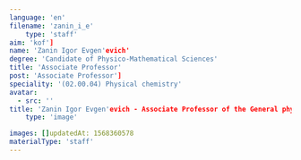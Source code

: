 ```yaml
---
language: 'en'
filename: 'zanin_i_e'
    type: 'staff'
aim: 'kof']
name: 'Zanin Igor Evgen'evich'
degree: 'Candidate of Physico-Mathematical Sciences'
title: 'Associate Professor'
post: 'Associate Professor']
speciality: '(02.00.04) Physical chemistry'
avatar:
  - src: ''
title: 'Zanin Igor Evgen'evich - Associate Professor of the General physics Department'
    type: 'image'

images: []updatedAt: 1568360578
materialType: 'staff'
---
```


